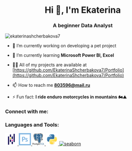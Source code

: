 <h1 align="center">Hi 👋, I'm Ekaterina</h1>
<h3 align="center">A beginner Data Analyst</h3>

<p align="left"> <img src="https://komarev.com/ghpvc/?username=ekaterinashcherbakova7&label=Profile%20views&color=0e75b6&style=flat" alt="ekaterinashcherbakova7" /> </p>

- 🔭 I’m currently working on developing a pet project

- 🌱 I’m currently learning **Microsoft Power BI, Excel**

- 👨‍💻 All of my projects are available at [https://github.com/EkaterinaShcherbakova7/Portfolio](https://github.com/EkaterinaShcherbakova7/Portfolio)

- 📫 How to reach me **803596@mail.ru**
  
- ⚡ Fun fact: **I ride enduro motorcycles in mountains 🏍⛰** 

<h3 align="left">Connect with me:</h3>
<p align="left">
</p>

<h3 align="left">Languages and Tools:</h3>
<p align="left"> <a href="https://pandas.pydata.org/" target="_blank" rel="noreferrer"> <img src="https://raw.githubusercontent.com/devicons/devicon/2ae2a900d2f041da66e950e4d48052658d850630/icons/pandas/pandas-original.svg" alt="pandas" width="40" height="40"/> </a> <a href="https://www.photoshop.com/en" target="_blank" rel="noreferrer"> <img src="https://raw.githubusercontent.com/devicons/devicon/master/icons/photoshop/photoshop-line.svg" alt="photoshop" width="40" height="40"/> </a> <a href="https://www.postgresql.org" target="_blank" rel="noreferrer"> <img src="https://raw.githubusercontent.com/devicons/devicon/master/icons/postgresql/postgresql-original-wordmark.svg" alt="postgresql" width="40" height="40"/> </a> <a href="https://www.python.org" target="_blank" rel="noreferrer"> <img src="https://raw.githubusercontent.com/devicons/devicon/master/icons/python/python-original.svg" alt="python" width="40" height="40"/> </a> <a href="https://seaborn.pydata.org/" target="_blank" rel="noreferrer"> <img src="https://seaborn.pydata.org/_images/logo-mark-lightbg.svg" alt="seaborn" width="40" height="40"/> </a> </p>
